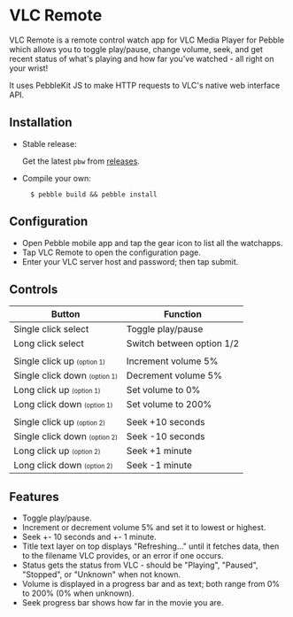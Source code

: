 # VLC Remote

VLC Remote is a remote control watch app for VLC Media Player for Pebble which allows you to toggle play/pause, change volume, seek, and get recent status of what's playing and how far you've watched - all right on your wrist!

It uses PebbleKit JS to make HTTP requests to VLC's native web interface API.

## Installation

* Stable release:

	Get the latest `pbw` from [releases](https://github.com/Neal/pebble-vlc-remote/releases).

* Compile your own:

		$ pebble build && pebble install

## Configuration

* Open Pebble mobile app and tap the gear icon to list all the watchapps.
* Tap VLC Remote to open the configuration page.
* Enter your VLC server host and password; then tap submit.

## Controls

| Button                                             | Function                  |
| -------------------------------------------------- | ------------------------- |
| Single click select                                | Toggle play/pause         |
| Long click select                                  | Switch between option 1/2 |
|                                                    |                           |
| Single click up <sub><sup>(option 1)</sup></sub>   | Increment volume 5%       |
| Single click down <sub><sup>(option 1)</sup></sub> | Decrement volume 5%       |
| Long click up <sub><sup>(option 1)</sup></sub>     | Set volume to 0%          |
| Long click down <sub><sup>(option 1)</sup></sub>   | Set volume to 200%        |
|                                                    |                           |
| Single click up <sub><sup>(option 2)</sup></sub>   | Seek +10 seconds          |
| Single click down <sub><sup>(option 2)</sup></sub> | Seek -10 seconds          |
| Long click up <sub><sup>(option 2)</sup></sub>     | Seek +1 minute            |
| Long click down <sub><sup>(option 2)</sup></sub>   | Seek -1 minute            |

## Features

* Toggle play/pause.
* Increment or decrement volume 5% and set it to lowest or highest.
* Seek +- 10 seconds and +- 1 minute.
* Title text layer on top displays "Refreshing..." until it fetches data, then to the filename VLC provides, or an error if one occurs.
* Status gets the status from VLC - should be "Playing", "Paused", "Stopped", or "Unknown" when not known.
* Volume is displayed in a progress bar and as text; both range from 0% to 200% (0% when unknown).
* Seek progress bar shows how far in the movie you are.
